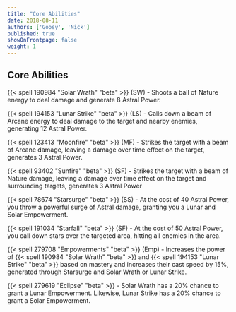 ```yaml
---
title: "Core Abilities"
date: 2018-08-11
authors: ['Goosy', 'Nick']
published: true
showOnFrontpage: false
weight: 1
---
```


## Core Abilities

{{< spell 190984 "Solar Wrath" "beta" >}} (SW) - Shoots a ball of Nature energy to deal damage and generate 8 Astral Power.

{{< spell 194153 "Lunar Strike" "beta" >}} (LS) - Calls down a beam of Arcane energy to deal damage to the target and nearby enemies, generating 12 Astral Power.

{{< spell 123413 "Moonfire" "beta" >}} (MF) - Strikes the target with a beam of Arcane damage, leaving a damage over time effect on the target, generates 3 Astral Power.

{{< spell 93402 "Sunfire" "beta" >}} (SF) - Strikes the target with a beam of Nature damage, leaving a damage over time effect on the target and surrounding targets, generates 3 Astral Power

{{< spell 78674 "Starsurge" "beta" >}} (SS) - At the cost of 40 Astral Power, you throw a powerful surge of Astral damage, granting you a Lunar and Solar Empowerment.

{{< spell 191034 "Starfall" "beta" >}} (SF) - At the cost of 50 Astral Power, you call down stars over the targeted area, hitting all enemies in the area.

{{< spell 279708 "Empowerments" "beta" >}} (Emp) - Increases the power of {{< spell 190984 "Solar Wrath" "beta" >}} and {{< spell 194153 "Lunar Strike" "beta" >}} based on mastery and increases their cast speed by 15%, generated through Starsurge and Solar Wrath or Lunar Strike.

{{< spell 279619 "Eclipse" "beta" >}} - Solar Wrath has a 20% chance to grant a Lunar Empowerment. Likewise, Lunar Strike has a 20% chance to grant a Solar Empowerment.
